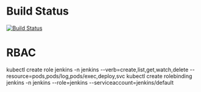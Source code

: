 # Build Status

[![Build Status](https://mtvlabcicda1-app.brainupgrade.in/buildStatus/icon?job=gitops-apps-hello%2Fmain)](https://mtvlabcicda1-app.brainupgrade.in/job/gitops-apps-hello/job/main/)

# RBAC
kubectl create role jenkins -n jenkins --verb=create,list,get,watch,delete --resource=pods,pods/log,pods/exec,deploy,svc
kubectl create rolebinding jenkins -n jenkins --role=jenkins --serviceaccount=jenkins/default
